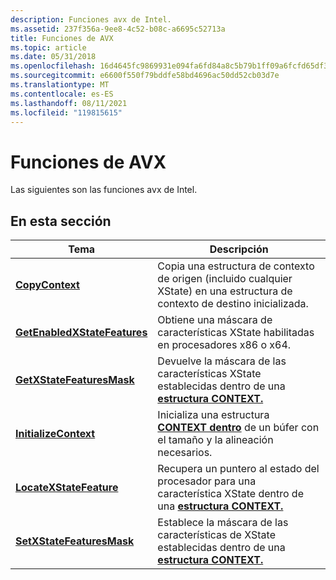 ```yaml
---
description: Funciones avx de Intel.
ms.assetid: 237f356a-9ee8-4c52-b08c-a6695c52713a
title: Funciones de AVX
ms.topic: article
ms.date: 05/31/2018
ms.openlocfilehash: 16d4645fc9869931e094fa6fd84a8c5b79b1ff09a6fcfd65df3f3b043fe84573
ms.sourcegitcommit: e6600f550f79bddfe58bd4696ac50dd52cb03d7e
ms.translationtype: MT
ms.contentlocale: es-ES
ms.lasthandoff: 08/11/2021
ms.locfileid: "119815615"
---
```

# <a name="avx-functions"></a>Funciones de AVX

Las siguientes son las funciones avx de Intel.

## <a name="in-this-section"></a>En esta sección



| Tema                                                                   | Descripción                                                                                                                    |
|-------------------------------------------------------------------------|--------------------------------------------------------------------------------------------------------------------------------|
| [**CopyContext**](/windows/desktop/api/WinBase/nf-winbase-copycontext)<br/>                           | Copia una estructura de contexto de origen (incluido cualquier XState) en una estructura de contexto de destino inicializada.<br/>         |
| [**GetEnabledXStateFeatures**](/windows/desktop/api/WinBase/nf-winbase-getenabledxstatefeatures)<br/> | Obtiene una máscara de características XState habilitadas en procesadores x86 o x64.<br/>                                                    |
| [**GetXStateFeaturesMask**](/windows/desktop/api/WinBase/nf-winbase-getxstatefeaturesmask)<br/>       | Devuelve la máscara de las características XState establecidas dentro de una [**estructura CONTEXT.**](/windows/desktop/api/WinNT/ns-winnt-wow64_context)<br/>                        |
| [**InitializeContext**](/windows/desktop/api/WinBase/nf-winbase-initializecontext)<br/>               | Inicializa una estructura [**CONTEXT dentro**](/windows/desktop/api/WinNT/ns-winnt-arm64_nt_context) de un búfer con el tamaño y la alineación necesarios.<br/>       |
| [**LocateXStateFeature**](/windows/desktop/api/WinBase/nf-winbase-locatexstatefeature)<br/>           | Recupera un puntero al estado del procesador para una característica XState dentro de una [**estructura CONTEXT.**](/windows/desktop/api/WinNT/ns-winnt-arm64_nt_context)<br/> |
| [**SetXStateFeaturesMask**](/windows/desktop/api/WinBase/nf-winbase-setxstatefeaturesmask)<br/>       | Establece la máscara de las características de XState establecidas dentro de una [**estructura CONTEXT.**](/windows/desktop/api/WinNT/ns-winnt-arm64_nt_context)<br/>                             |



 

 

 




